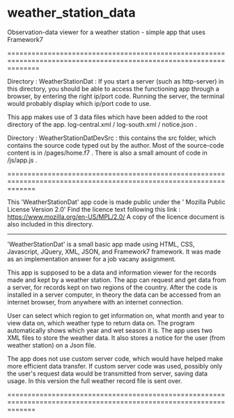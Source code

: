 # weather_station_data
Observation-data viewer for a weather station - simple app that uses Framework7

====================================================================================================================

Directory : WeatherStationDat : If you start a server (such as http-server) in this directory, you should be able
to access the functioning app through a browser, by entering the right ip/port code. Running the server, the terminal 
would probably display which ip/port code to use.

This app makes use of 3 data files which have been added to the root directory of the app.
log-central.xml / log-south.xml / notice.json .

Directory : WeatherStationDatDevSrc : this contains the src folder, which contains the source code typed out by
the author. Most of the source-code content is in /pages/home.f7 . There is also a small amount of code in 
/js/app.js .


===================================================================================================================

This 'WeatherStationDat' app code is made public under the ' Mozilla Public License Version 2.0'
Find the licence text following this link : https://www.mozilla.org/en-US/MPL/2.0/
A copy of the licence document is also included in this directory.

------------------------------------------------------------------------------------------------------------------

'WeatherStationDat' is a small basic app made using HTML, CSS, Javascript, JQuery, XML, JSON, and Framework7 
framework. It was made as an implementation answer for a job vacany assignment. 

This app is supposed to be a data and information viewer for the records made and kept by a weather station. The
app can request and get data from a server, for records kept on two regions of the country. After the code is 
installed in a server computer, in theory the data can be accessed from an internet browser, from anywhere with an 
internet connection.

User can select which region to get information on, what month and year to view data on, which weather type to
return data on. The program automatically shows which year and wet season it is. The app uses two XML files to
store the weather data. It also stores a notice for the user (from weather station) on a Json file.

The app does not use custom server code, which would have helped make more efficient data transfer. If custom
server code was used, possibly only the user's request data would be transmitted from server, saving data usage.
In this version the full weather record file is sent over.

===================================================================================================================
